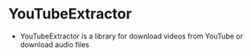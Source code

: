 # YouTubeExtractor
- YouTubeExtractor is a library for download videos from YouTube or download audio files
